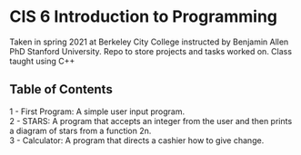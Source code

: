 # CIS 6 Introduction to Programming

Taken in spring  2021 at Berkeley City College instructed by Benjamin Allen PhD Stanford University.
Repo to store projects and tasks worked on.
Class taught using C++

## Table of Contents 
1 - First Program: A simple user input program.    
2 - STARS: A program that accepts an integer from the user and then prints a diagram of stars from a function 2n.       
3 - Calculator: A program that directs a cashier how to give change.   
